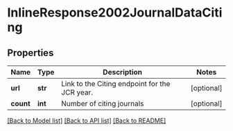 # InlineResponse2002JournalDataCiting


## Properties
Name | Type | Description | Notes
------------ | ------------- | ------------- | -------------
**url** | **str** | Link to the Citing endpoint for the JCR year. | [optional] 
**count** | **int** | Number of citing journals | [optional] 

[[Back to Model list]](../README.md#documentation-for-models) [[Back to API list]](../README.md#documentation-for-api-endpoints) [[Back to README]](../README.md)


